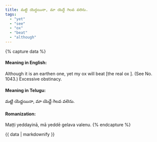 ```yaml
---
title: మట్టి యెద్దయినా, మా యెద్దే గెలవ వలెను.
tags:
  - "yet"
  - "see"
  - "ox"
  - "beat"
  - "although"
---
```


{% capture data %}
#### Meaning in English:
Although it is an earthen one, yet my ox will beat [the real ox ].
(See No. 1043.)
Excessive obstinacy.

#### Meaning in Telugu:
మట్టి యెద్దయినా, మా యెద్దే గెలవ వలెను.

#### Romanization:
Maṭṭi yeddayinā, mā yeddē gelava valenu.
{% endcapture %}

{{ data | markdownify }}

